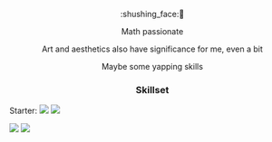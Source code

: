<p align="center">:shushing_face:🦊</p>

<div align="center">
  <p>Math passionate</p>
  <p>Art and aesthetics also have significance for me, even a bit</p>
  <p>Maybe some yapping skills</p>
</div>


<h3 align="center">Skillset</h3>

Starter: ![](https://img.shields.io/badge/Flutter-042B59?style=for-the-badge&logo=flutter&logoColor=white)
![](https://img.shields.io/badge/Rust-b7410e?style=for-the-badge&logo=rust&logoColor=white)



![](https://img.shields.io/badge/Mathematics-ffa500?style=for-the-badge)
![](https://img.shields.io/badge/Python-4584b6?style=for-the-badge&logo=python&logoColor=white)

 